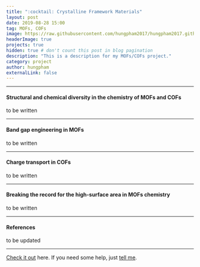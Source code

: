 ```yaml
---
title: ":cocktail: Crystalline Framework Materials"
layout: post
date: 2019-08-28 15:00
tag: MOFs, COFs
image: https://raw.githubusercontent.com/hungpham2017/hungpham2017.github.io/master/assets/images/MOFs.png
headerImage: true
projects: true
hidden: true # don't count this post in blog pagination
description: "This is a description for my MOFs/COFs project."
category: project
author: hungpham
externalLink: false
---
```


<!---
![Screenshot](https://raw.githubusercontent.com/hungpham2017/hungpham2017.github.io/master/assets/images/pDMET_screenshot.png)
--->

---
<h4>Structural and chemical diversity in the chemistry of MOFs and COFs</h4>
<p>
to be written
</p>

---
<h4>Band gap engineering in MOFs</h4>
<p>
to be written
</p>

---
<h4>Charge transport in COFs</h4>
<p>
to be written
</p>

---
<h4>Breaking the record for the high-surface area in MOFs chemistry</h4>
<p>
to be written
</p>

---

<h4>References</h4>
<p>
to be updated
</p>

---
[Check it out](https://github.com/hungpham2017/pDMET/) here.
If you need some help, just [tell me](https://github.com/hungpham2017/pDMET/issues).
